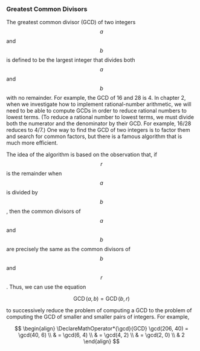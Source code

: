 ### Greatest Common Divisors

The greatest common divisor (GCD) of two integers $$a$$ and $$b$$ is defined to be the largest integer that divides both $$a$$ and $$b$$ with no remainder. For example, the GCD of 16 and 28 is 4. In chapter 2, when we investigate how to implement rational-number arithmetic, we will need to be able to compute GCDs in order to reduce rational numbers to lowest terms. (To reduce a rational number to lowest terms, we must divide both the numerator and the denominator by their GCD. For example, 16/28 reduces to 4/7.) One way to find the GCD of two integers is to factor them and search for common factors, but there is a famous algorithm that is much more efficient.

The idea of the algorithm is based on the observation that, if $$r$$ is the remainder when $$a$$ is divided by $$b$$, then the common divisors of $$a$$ and $$b$$ are precisely the same as the common divisors of $$b$$ and $$r$$. Thus, we can use the equation

$$
\DeclareMathOperator*{\gcd}{GCD}
\gcd(a, b) = \gcd(b, r)
$$

to successively reduce the problem of computing a GCD to the problem of computing the GCD of smaller and smaller pairs of integers. For example,

$$
\begin{align}
\DeclareMathOperator*{\gcd}{GCD}
\gcd(206, 40) = \gcd(40, 6) \\
& = \gcd(6, 4) \\
& = \gcd(4, 2) \\
& = \gcd(2, 0) \\
& 2
\end{align}
$$